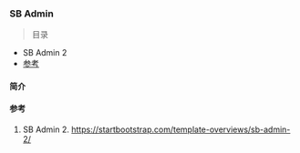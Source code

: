 ### SB Admin

> 目录

* SB Admin 2
* [参考](#参考)


#### 简介



#### 参考

1. SB Admin 2.  https://startbootstrap.com/template-overviews/sb-admin-2/

